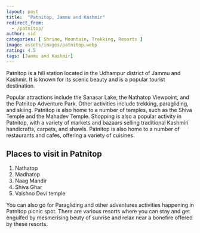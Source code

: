 ```yaml
---
layout: post
title:  "Patnitop, Jammu and Kashmir"
redirect_from:
  - /patnitop/
author: sid
categories: [ Shrine, Mountain, Trekking, Resorts ]
image: assets/images/patnitop.webp
rating: 4.5
tags: [Jammu and Kashmir]
---
```


Patnitop is a hill station located in the Udhampur district of Jammu and Kashmir. It is known for its scenic beauty and is a popular tourist destination. 

Popular attractions include the Sanasar Lake, the Nathatop Viewpoint, and the Patnitop Adventure Park. Other activities include trekking, paragliding, and skiing. Patnitop is also home to a number of temples, such as the Shiva Temple and the Mahadev Temple. Shopping is also a popular activity in Patnitop, with a variety of markets and bazaars selling traditional Kashmiri handicrafts, carpets, and shawls. Patnitop is also home to a number of restaurants and cafes, offering a variety of cuisines.

<h2>Places to visit in Patnitop</h2>

1. Nathatop
2. Madhatop
3. Naag Mandir
4. Shiva Ghar
5. Vaishno Devi temple

You can also go for Paragliding and other adventures activities happening in Patnitop picnic spot. There are various resorts where you can stay and get engulfed by mesmerising beuty of sunrise and relax near a bonefire offered by these resorts.


<div class="pa-carousel-widget" style="width:100%; height:480px; display:none;"
  data-link="https://traveltriangle.com/blog/places-to-visit-in-patnitop/"
  data-title="Patnitop, Jammu and Kashmir"
  data-description="3Shrine, Mountain, Trekking, Resorts"
  data-delay="3">
  <object data="https://lh3.googleusercontent.com/pw/AJFCJaXoIumbZyeeQf7qe94l1zs08YnqRTrrlhppa2HLWf_pyiL446LBfqIoEZR8fJyezB9qjBVYfyQSQZeNJazSCIyx4N3ty8rZCWvr9MNUaJ6W_TWO4I_X=w960-rw-h720"></object>
  <object data="https://lh3.googleusercontent.com/pw/AJFCJaUjmJfRCUwhsW8N5NJM6PVY7fs86rkxsI1SIj-R_1l3DweNvfzBNvCJ6kWsapojMckj1ObNLdX4GSeqD5ojl7QCZZU9k5WSSRJflrOfMeob210bp8Qj=w960-rw-h720"></object>
  <object data="https://lh3.googleusercontent.com/pw/AJFCJaXq8-lqH1eFEt-igRDUonSoX3TRKsV-Dg2-RGzvEtTLicoJLxwLlVeTx73nvNFjJrI8SCHtbsk9IWiEEy6aAD2RbBqZwXrtOOiJ32kWUE5l1pBJPIT6=w960-rw-h720"></object>
  <object data="https://lh3.googleusercontent.com/pw/AJFCJaXvNNa5EMvZMi57fhV_EJeYJ4duJ3lD6hAtgWvd7p0MzEQecS6c5KmvnnaGQWvRErTIta6fVCyXep9mu688g6n7kFOoFCBC5PT5kxDJcaMWEBaYvWHi=w960-rw-h720"></object>
  <object data="https://lh3.googleusercontent.com/pw/AJFCJaVHabfvERmlRm1ZmOPTuz1oGObflHARyKsm_X-mviTlR9_jYqN506mHLETkBcBq5H-DT8g5NJ4pcCiOGW0IyY6DUdjqg-0vlMTS2dfD0Ur8Rms2Sd1r=w960-rw-h720"></object>
  <object data="https://lh3.googleusercontent.com/pw/AJFCJaUA1lPMu_jFF4u9LYO-qH4eJuSsjQmlTNuYPM1bVB240nsXemAwdGlwKe1T12ChA48hnsPMZeC98Tc3IRJSMoaCVv9yahZKJb7bQJxxdOr0QcsCx2St=w960-rw-h720"></object>
  <object data="https://lh3.googleusercontent.com/pw/AJFCJaWFkdLHGOTDljD4hxT5M_HTQrJldZUMQm1bCczI9EBWj_H9itXJrGMJRPh5ctj0GvI4uTEhOguLG-_4f7w6ec9rwFtCfn9h-4nfMDLSi5FxGyXj-lWn=w960-rw-h720"></object>
  <object data="https://lh3.googleusercontent.com/pw/AJFCJaU7P_UTRquZZcmjoRwzwx6MC5qsDgm6kPDlxKaOvCqbzk6I6du8xbId0CZHR8Rf3UA76Z137xfNFIZbQVRfnMhtdkwmeM7wcu2EUvPCfF6EwgJwsU3E=w960-rw-h720"></object>
  <object data="https://lh3.googleusercontent.com/pw/AJFCJaWhlR3XkJxmqctb50EMI_Xub4NIoo0V4eE7mqLfRw4goXU5Oks9qa8sda5rHc-DigSEOAoDypPXIHntAxCFRcx1CdCqWFImhJxInjakGg-t2kvL67RY=w960-rw-h720"></object>
  <object data="https://lh3.googleusercontent.com/pw/AJFCJaUDJMsSU25rsR8V3NDkBf0_BHf-OGlwTWgB54ZGjLtIdeD5RW62EnqPcXIpciECjacu9krxgxVjUG0osGFU5VoeSTeQNERZRFrAft2lSkE9WLf5lXek=w960-rw-h720"></object>
  <object data="https://lh3.googleusercontent.com/pw/AJFCJaXJqhmDm1HOAZOuofLavFxL-6u49yHZoNRfqhfSWyZRzJHQeQ0J8jfuhZ7dWHHuV9dZ47tAnzW9FIRvT6r_bz22JXDQKr4bkwYP-8dU3KPp2xcyFfAi=w960-rw-h720"></object>
  <object data="https://lh3.googleusercontent.com/pw/AJFCJaXp1giMr8a1bq44FJqZ9kecOqjVHM9R6kRpB8rIZT2bmFJLxcwF5U_yUMJ_e69ueOKLmZTjRNFx5OhuAugDnf_bvlZGtsJyKdbCL7IGKuJTXDBA6qtF=w960-rw-h720"></object>
  <object data="https://lh3.googleusercontent.com/pw/AJFCJaV6gQXqI_tABXrVo6bJo2WxN-U755prCktlA_s3Qlj6R1i90azcO2mHyiDBCy_wK64LI-1_VOP2hW7pi_Se-ktZdNnTam3-pdRCER_uDNVHk2ITuY7-=w960-rw-h720"></object>
  <object data="https://lh3.googleusercontent.com/pw/AJFCJaXema1CQwEqwrIiMrKA3x_FNSr4yudnI45elgMTzd2Ca952lsyI0NTqmgYxWqDJ8TvBqauTTrKdu_LrAmW06pLmEQLIlCn4eqY3XlRjWjqtR7eHDrFA=w960-rw-h720"></object>
  <object data="https://lh3.googleusercontent.com/pw/AJFCJaXimvxF-qCvBIq9Btm0S7d9ENBcaaj4Owa9rVq2jkrRaMQH7V1JmRChBZI8xlALE2Ev1ujt34Lnfs9tnPw4Ps4vcfZhbyFvaLpkKzv5xWf5sHje41ow=w960-rw-h720"></object>
  <object data="https://lh3.googleusercontent.com/pw/AJFCJaUqfoNeUHURVdxqHfQWu_iiexzlHwkrE6_VCOLuMNoO_WNsiqpy61o0XoE8bYOmT-iTB8rWDzsTskrxUs4Uvp374fn_K20H1Lkm1BHg4KC8g2PM3Ks0=w960-rw-h720"></object>
  <object data="https://lh3.googleusercontent.com/pw/AJFCJaXyupVFywYfguoAG6GnJZptDM0ijLTzTs0YTrGXGWjFgK_RwGFjyc-J3NCXrliuyV9ANmn4x7yX0QsROp4hsQmYoYx858OcFgvNgBpMqBqPvtvg8htk=w960-rw-h720"></object>
  <object data="https://lh3.googleusercontent.com/pw/AJFCJaVCzrhsNXmhEQyj1UfGywliKdFUS606PNafw5bDAtDM1LSgt4QftGUYPBWXDiVwMc_a5mUakmdFzIjjpemrcM3jObN-mermTXrvmUMzsQ0bawEH_hKH=w960-rw-h720"></object>
  <object data="https://lh3.googleusercontent.com/pw/AJFCJaWZy-SEqm6-2PrFvzm-pSOXbHfAd1u3ROv_8YNwtMpejzZhtKtk_GXMijH5dGrsS3NBP2bNTnPYPJtyOs8p9iJBhYNb55sk4EDivx36jn90FQxp63DP=w960-rw-h720"></object>
  <object data="https://lh3.googleusercontent.com/pw/AJFCJaU_0Ip-B3zh-nRDJeAG-t8Jk4aVS1ak4eB2UxIoqDxuim0gYbGpFo674jhaLH5dthCEgUxteq0dT6KoQuOohJurjgR6LkfIxLhce2TEW7mr_sAwpVip=w960-rw-h720"></object>
  <object data="https://lh3.googleusercontent.com/pw/AJFCJaVX2AiBgznYIt_FT8mpARAWvrPbRIKAcyH-olFeVb5_XlxhKkEeYztHn5am21mtbwl-JPMChlxgkwsw4zzegZLQtlaC9m-_NfwSawXZvnViBgLirI7T=w960-rw-h720"></object>
  <object data="https://lh3.googleusercontent.com/pw/AJFCJaVpkvF9cWsGbxT728ob4zVoeYA6WtoHKj0kdx56U9kotHJbJPEc1Lah-uSrAjCskRqlaXBXrDfh3TnRETMNwjdyPQoI_KqKwWj4g5_YilJoTuzDqTl4=w960-rw-h720"></object>
  <object data="https://lh3.googleusercontent.com/pw/AJFCJaUHjQOmTvdAbrc4hrOv1U7mgRWQb4-BMrCtSxJ7OZb_B4PsWB2J2zDW0rk_-J8suF6jVRV9yAd-tLMZk_WruBi1ivXwTm6FYjQ_6Y7myxwe0LeZMEiT=w960-rw-h720"></object>
  <object data="https://lh3.googleusercontent.com/pw/AJFCJaUYoKF3-ToW-KJAIC4ravqK_AK32DKmi4ssiSLwL7_yrTUrFnhhit-ucingKQWWhPSJwI5lHiSrcfiGSiaObdSE8_iRHnOuRD_E2M62MDSFUecQSUAv=w960-rw-h720"></object>
  <object data="https://lh3.googleusercontent.com/pw/AJFCJaWB8LifrUXm8enYSQvfDcHZYHQ-hpaWH1pNVe-a_KSP4EgL7o82sq6i5LYx-_rJOwVyz8vECjATAQC51HlvHpmdeCCeQImCJnWvOivpCAVhIagVktNA=w960-rw-h720"></object>
  <object data="https://lh3.googleusercontent.com/pw/AJFCJaUXxMvTPy-lc-ybXOfwlXXjlNet3-xSwYbhhPoS7Z2AZJT6RZl1GlmofHGKXervcNdxqxImNxP1eolpmmR2ULDtuViD2swZ3ygj90Ttj8-obO4Q6yZk=w960-rw-h720"></object>
  <object data="https://lh3.googleusercontent.com/pw/AJFCJaUIt0KVXH6p9WlguABAOCp_MpkMLZKwvboKYRGelM-kF22MHwCxm7LdgJv9SDyInWHuwzCS23FWFnJWU73ZFPaPcdUfJduWr7KHtzerk1MW5--Um05X=w960-rw-h720"></object>
  <object data="https://lh3.googleusercontent.com/pw/AJFCJaV9E2q02bp7QPwfPXK6rpRd_q_Cj4IIE6mU5P8DSTr5j8jvTjNiEmFb8ljj8H5rAxxMQbUIQPKMrPYGQdWH5uBwMLdCKs2X101mf_KxW42P2ZGpyLmK=w960-rw-h720"></object>
  <object data="https://lh3.googleusercontent.com/pw/AJFCJaVT-tUClYMpcGkrUnnylSHTljiTRK9-rIcSdx8wxqezq_meDQ5fkdQFLMzrDDfZzNQ512AEbP0Thl3HV2c1IB5WBD4PbaDBMirEQwUnaNhamhgQrZtf=w960-rw-h720"></object>
  <object data="https://lh3.googleusercontent.com/pw/AJFCJaWLIY-fwpUoNiDHvkqWBuERcgt_pr9JMweg1ypl_yN6ZiTERmhiq33OuNIL6DhgjsjypYbW7k5hzw0uN9NGGaHn6u_8vpS7IJCAnsykrQSeT0Sfa3Nb=w960-rw-h720"></object>
  <object data="https://lh3.googleusercontent.com/pw/AJFCJaXMEH5pNve_u8gk2FMUCZLblUqag-JeT5_fcBm9Km-leQkS6TODBQQvwJXWO0CqbFDfLs_hiypJluLAjmyv5i2o9glG_4-iWyQX9B055UNBd3RyE34s=w960-rw-h720"></object>
  <object data="https://lh3.googleusercontent.com/pw/AJFCJaU2BamOUmnUavm-S0nrYc18R3X3a8j7xe8kH4p3lIDLn_S3cxwx_PS3oHT61ajD-fIzR7nxuze_1hZIZ6kHnmLSv-i2Ga0aEyLITPaFnqOAAsLcaZRG=w960-rw-h720"></object>
  <object data="https://lh3.googleusercontent.com/pw/AJFCJaVxudSVSexD4XOHigOCO-v0pbkj9tmMHGWyWmfp3gu3iIzBwUOLuBi4ISV7Fu6yVHy5zPeUObIgh2Dgxz4YoI8SUOumAvYktSJPLOvNSuMrIkddYNPT=w960-rw-h720"></object>
  <object data="https://lh3.googleusercontent.com/pw/AJFCJaWL_6EPUiq3M5WKpOkTYz97SRzYcMj9X_1V31ibhTx_UPXw3UBIxHuGAS-du3m9moLIzxrhXI_teEgTjpWMHW0Pr3vk3tPTStZpB43avkbL5aV0nifP=w960-rw-h720"></object>
  <object data="https://lh3.googleusercontent.com/pw/AJFCJaXJh8iizQ7CM21NIFwyKtXEp5wEt-hanvRskwbibtJ6uqbppMf27zn_WqYGqvjS0Ybzc2LbOb_8O514SaFh305-paFWLiWKuImkz6Enu198i_vbDP2N=w960-rw-h720"></object>
  <object data="https://lh3.googleusercontent.com/pw/AJFCJaV7yZCdcouLVT6hcjwEbQnoxJoVs-Py1mv7Nx4zz8YDg_FqMewtOYd0wyLV0xY6RrrbeWS-7Vcw5bX7liY4RhJcw8bMpqGbUQQb5p9aES8rsOyQBB6e=w960-rw-h720"></object>
  <object data="https://lh3.googleusercontent.com/pw/AJFCJaVc_vyXMEpZXhPViBbWekLWbTy7LMdTZrVVdzD9kFpZV9WKC987bF3zEHaHLlP9N7OlUxMNxEYXaoImXr4kZobiQKv9vHfAct6qKkNjinD7SpLX_Mj7=w960-rw-h720"></object>
  <object data="https://lh3.googleusercontent.com/pw/AJFCJaX5CbppfI5H3rPdrIsxJZFiRd2bWFDKzOw-z72acH77ro8LvrQx66SOdQFBZ4a2glubo-s207zvbnPaEhOX3FHuAcLIGwLYaWpPtQTuoJ0tfoKUJqRh=w960-rw-h720"></object>
</div>
